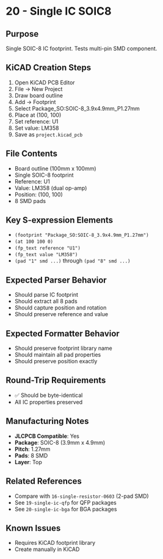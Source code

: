 # 20 - Single IC SOIC8

## Purpose
Single SOIC-8 IC footprint. Tests multi-pin SMD component.

## KiCAD Creation Steps
1. Open KiCAD PCB Editor
2. File → New Project
3. Draw board outline
4. Add → Footprint
5. Select Package_SO:SOIC-8_3.9x4.9mm_P1.27mm
6. Place at (100, 100)
7. Set reference: U1
8. Set value: LM358
9. Save as `project.kicad_pcb`

## File Contents
- Board outline (100mm x 100mm)
- Single SOIC-8 footprint
- Reference: U1
- Value: LM358 (dual op-amp)
- Position: (100, 100)
- 8 SMD pads

## Key S-expression Elements
- `(footprint "Package_SO:SOIC-8_3.9x4.9mm_P1.27mm")`
- `(at 100 100 0)`
- `(fp_text reference "U1")`
- `(fp_text value "LM358")`
- `(pad "1" smd ...)` through `(pad "8" smd ...)`

## Expected Parser Behavior
- Should parse IC footprint
- Should extract all 8 pads
- Should capture position and rotation
- Should preserve reference and value

## Expected Formatter Behavior
- Should preserve footprint library name
- Should maintain all pad properties
- Should preserve position exactly

## Round-Trip Requirements
- ✅ Should be byte-identical
- All IC properties preserved

## Manufacturing Notes
- **JLCPCB Compatible**: Yes
- **Package**: SOIC-8 (3.9mm x 4.9mm)
- **Pitch**: 1.27mm
- **Pads**: 8 SMD
- **Layer**: Top

## Related References
- Compare with `16-single-resistor-0603` (2-pad SMD)
- See `19-single-ic-qfp` for QFP packages
- See `20-single-ic-bga` for BGA packages

## Known Issues
- Requires KiCAD footprint library
- Create manually in KiCAD
